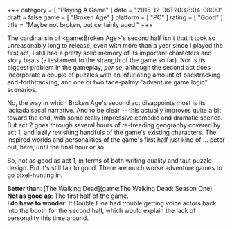 +++
category = [ "Playing A Game" ]
date = "2015-12-06T20:48:04-08:00"
draft = false
game = [ "Broken Age" ]
platform = [ "PC" ]
rating = [ "Good" ]
title = "Maybe not broken, but certainly aged."
+++

The cardinal sin of <game:Broken Age>'s second half isn't that it took so unreasonably long to release; even with more than a year since I played the first act, I still had a pretty solid memory of its important characters and story beats (a testament to the strength of the game so far).  Nor is its biggest problem in the gameplay, <i>per se</i>, although the second act does incorporate a couple of puzzles with an infuriating amount of backtracking-and-forthtracking, and one or two face-palmy "adventure game logic" scenarios.

No, the way in which Broken Age's second act disappoints most is its lackadaisacal narrative.  And to be clear -- this actually improves quite a bit toward the end, with some really impressive comedic and dramatic scenes.  But act 2 goes through several hours of re-treading geography covered by act 1, and lazily revisiting handfuls of the game's existing characters.  The inspired worlds and personalities of the game's first half just kind of ... peter out, here, until the final hour or so.

So, not as good as act 1, in terms of both writing quality and taut puzzle design.  But it's still fair to good.  There are much worse adventure games to go pixel-hunting in.

<b>Better than</b>: [The Walking Dead](game:The Walking Dead: Season One)  
<b>Not as good as</b>: The first half of the game.  
<b>I do have to wonder</b>: If Double Fine had trouble getting voice actors back into the booth for the second half, which would explain the lack of personality this time around.

